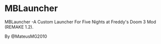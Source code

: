 # MBLauncher
MBLauncher -A Custom Launcher For Five Nights at Freddy's Doom 3 Mod (REMAKE 1.2).

By @MateusMG2010
